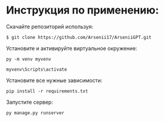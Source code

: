 
# Инструкция по применению:

Скачайте репозиторий используя:
```
$ git clone https://github.com/Arsenii17/ArseniiGPT.git
```
Установите и активируйте виртуальное окружение:

```
py -m venv myvenv
```
```
myvenv\Scripts\activate
```

Установите все нужные зависимости:
```
pip install -r requirements.txt
```

Запустите сервер:

```
py manage.py runserver
```

